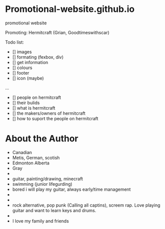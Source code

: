# Promotional-website.github.io
promotional website

Promoting: Hermitcraft (Grian, Goodtimeswithscar)

Todo list:
- [] images
- [] formating (fexbox, div)
- [] get information
- [] colours
- [] footer
- [] icon (maybe)

...

- [] people on hermitcraft
- [] their bulids
- [] what is hermitcraft
- [] the makers/owners of hermitcraft
- [] how to suport the people on hermitcraft


# About the Author 

- Canadian
- Metis, German, scotish
- Edmonton Alberta
- Gray
- 
- guitar, painting/drawing, minecraft
- swimming (junior lifegurding)
- bored i will play my guitar, always early/time management
- 
- 
- rock alternative, pop punk (Calling all captins), screem rap. Love playing guitar and want to learn keys and drums.
- 
- I love my family and friends